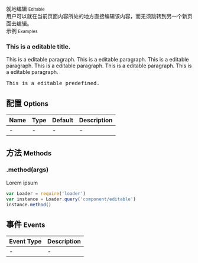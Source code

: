 <div class="mb40">
    <div class="fontsize-20">就地编辑 <small>Editable</small></div>
    <div class="color-999 mt4">用户可以就在当前页面内容所处的地方直接编辑该内容，而无须跳转到另一个新页面去编辑。</div>
</div>

<div class="fontsize-16 mb10">示例 <small>Examples</small></div>

<div class="example">
    <div class="content">
    	<div class="content-body">
    		<h3 bx-name="components/editable">This is a editable title.</h3>
        	<p bx-name="components/editable">This is a editable paragraph. This is a editable paragraph. This is a editable paragraph. This is a editable paragraph. This is a editable paragraph. This is a editable paragraph.</p>
        	<pre bx-name="components/editable">This is a editable predefined.</pre>
        </div>
    </div>
</div>

## 配置 <small>Options</small>

Name | Type | Default | Description
:--- | :--- | :------ | :----------
- | - | - | -

## 方法 <small>Methods</small>

### .method(args)

Lorem ipsum

```js
var Loader = require('loader')
var instance = Loader.query('component/editable')
instance.method()
```

## 事件 <small>Events</small>

Event Type | Description
:--------- | :----------
- | -

